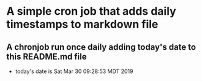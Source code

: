 A simple cron job that adds daily timestamps to markdown file
============================================================
## A chronjob run once daily adding today's date to this README.md file
* today's date is Sat Mar 30 09:28:53 MDT 2019
